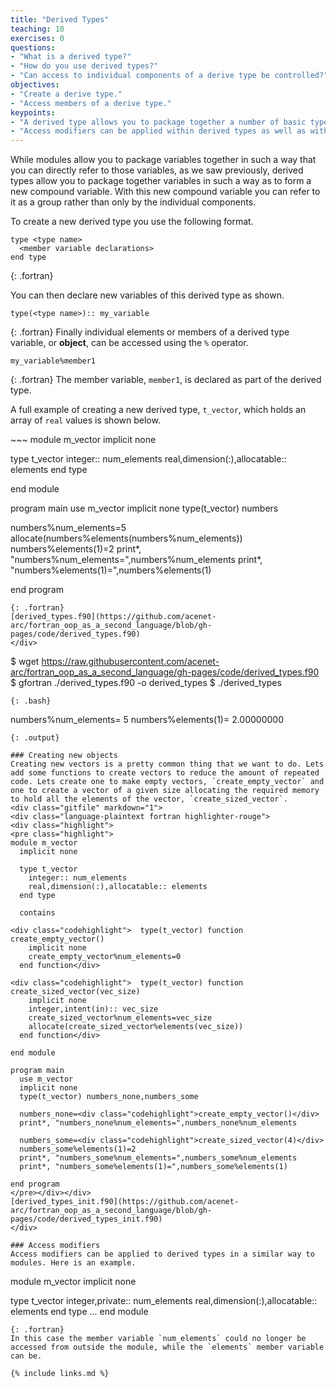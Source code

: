 ```yaml
---
title: "Derived Types"
teaching: 10
exercises: 0
questions:
- "What is a derived type?"
- "How do you use derived types?"
- "Can access to individual components of a derive type be controlled?"
objectives:
- "Create a derive type."
- "Access members of a derive type."
keypoints:
- "A derived type allows you to package together a number of basic types that can then be thought of collectively as one new derived type."
- "Access modifiers can be applied within derived types as well as within modules"
---
```


While modules allow you to package variables together in such a way that you can directly refer to those variables, as we saw previously, derived types allow you to package together variables in such a way as to form a new compound variable. With this new compound variable you can refer to it as a group rather than only by the individual components.

To create a new derived type you use the following format.
~~~
type <type name>
  <member variable declarations>
end type
~~~
{: .fortran}

You can then declare new variables of this derived type as shown.
~~~
type(<type name>):: my_variable
~~~
{: .fortran}
Finally individual elements or members of a derived type variable, or **object**, can be accessed using the `%` operator.
~~~
my_variable%member1
~~~
{: .fortran}
The member variable, `member1`, is declared as part of the derived type.

A full example of creating a new derived type, `t_vector`, which holds an array of `real` values is shown below.

<div class="gitfile" markdown="1">
~~~
module m_vector
  implicit none
  
  type t_vector
    integer:: num_elements
    real,dimension(:),allocatable:: elements
  end type
  
end module

program main
  use m_vector
  implicit none
  type(t_vector) numbers
  
  numbers%num_elements=5
  allocate(numbers%elements(numbers%num_elements))
  numbers%elements(1)=2
  print*, "numbers%num_elements=",numbers%num_elements
  print*, "numbers%elements(1)=",numbers%elements(1)
  
end program
~~~
{: .fortran}
[derived_types.f90](https://github.com/acenet-arc/fortran_oop_as_a_second_language/blob/gh-pages/code/derived_types.f90)
</div>

~~~
$ wget https://raw.githubusercontent.com/acenet-arc/fortran_oop_as_a_second_language/gh-pages/code/derived_types.f90
$ gfortran ./derived_types.f90 -o derived_types
$ ./derived_types
~~~
{: .bash}

~~~
 numbers%num_elements=           5
 numbers%elements(1)=   2.00000000
~~~
{: .output}

### Creating new objects
Creating new vectors is a pretty common thing that we want to do. Lets add some functions to create vectors to reduce the amount of repeated code. Lets create one to make empty vectors, `create_empty_vector` and one to create a vector of a given size allocating the required memory to hold all the elements of the vector, `create_sized_vector`.
<div class="gitfile" markdown="1">
<div class="language-plaintext fortran highlighter-rouge">
<div class="highlight">
<pre class="highlight">
module m_vector
  implicit none
  
  type t_vector
    integer:: num_elements
    real,dimension(:),allocatable:: elements
  end type
  
  contains
  
<div class="codehighlight">  type(t_vector) function create_empty_vector()
    implicit none
    create_empty_vector%num_elements=0
  end function</div>
  
<div class="codehighlight">  type(t_vector) function create_sized_vector(vec_size)
    implicit none
    integer,intent(in):: vec_size
    create_sized_vector%num_elements=vec_size
    allocate(create_sized_vector%elements(vec_size))
  end function</div>
  
end module

program main
  use m_vector
  implicit none
  type(t_vector) numbers_none,numbers_some
  
  numbers_none=<div class="codehighlight">create_empty_vector()</div>
  print*, "numbers_none%num_elements=",numbers_none%num_elements
  
  numbers_some=<div class="codehighlight">create_sized_vector(4)</div>
  numbers_some%elements(1)=2
  print*, "numbers_some%num_elements=",numbers_some%num_elements
  print*, "numbers_some%elements(1)=",numbers_some%elements(1)
  
end program
</pre></div></div>
[derived_types_init.f90](https://github.com/acenet-arc/fortran_oop_as_a_second_language/blob/gh-pages/code/derived_types_init.f90)
</div>

### Access modifiers
Access modifiers can be applied to derived types in a similar way to modules. Here is an example.

~~~
module m_vector
  implicit none
  
  type t_vector
    integer,private:: num_elements
    real,dimension(:),allocatable:: elements
  end type
  ...
end module
~~~
{: .fortran}
In this case the member variable `num_elements` could no longer be accessed from outside the module, while the `elements` member variable can be.

{% include links.md %}

